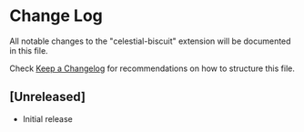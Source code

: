 # Change Log

All notable changes to the "celestial-biscuit" extension will be documented in this file.

Check [Keep a Changelog](http://keepachangelog.com/) for recommendations on how to structure this file.

## [Unreleased]

- Initial release
